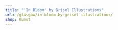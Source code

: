 ```yaml
---
title: "'In Bloom' by Grisel Illustrations"
url: /glasgow/in-bloom-by-grisel-illustrations/
shop: Kunst
---
```

